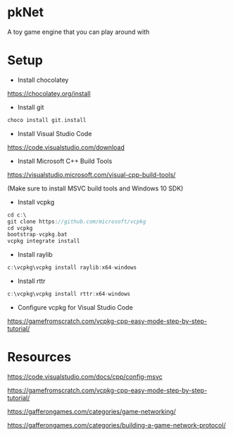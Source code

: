 # pkNet

A toy game engine that you can play around with


# Setup

  - Install chocolatey

https://chocolatey.org/install

  - Install git
```c
choco install git.install
```

  - Install Visual Studio Code

https://code.visualstudio.com/download

  - Install Microsoft C++ Build Tools

https://visualstudio.microsoft.com/visual-cpp-build-tools/

(Make sure to install MSVC build tools and Windows 10 SDK)

  - Install vcpkg
```c
cd c:\
git clone https://github.com/microsoft/vcpkg
cd vcpkg
bootstrap-vcpkg.bat
vcpkg integrate install
```

  - Install raylib
```c
c:\vcpkg\vcpkg install raylib:x64-windows
```

  - Install rttr
```c
c:\vcpkg\vcpkg install rttr:x64-windows
```

  - Configure vcpkg for Visual Studio Code

https://gamefromscratch.com/vcpkg-cpp-easy-mode-step-by-step-tutorial/


# Resources

https://code.visualstudio.com/docs/cpp/config-msvc

https://gamefromscratch.com/vcpkg-cpp-easy-mode-step-by-step-tutorial/

https://gafferongames.com/categories/game-networking/

https://gafferongames.com/categories/building-a-game-network-protocol/
